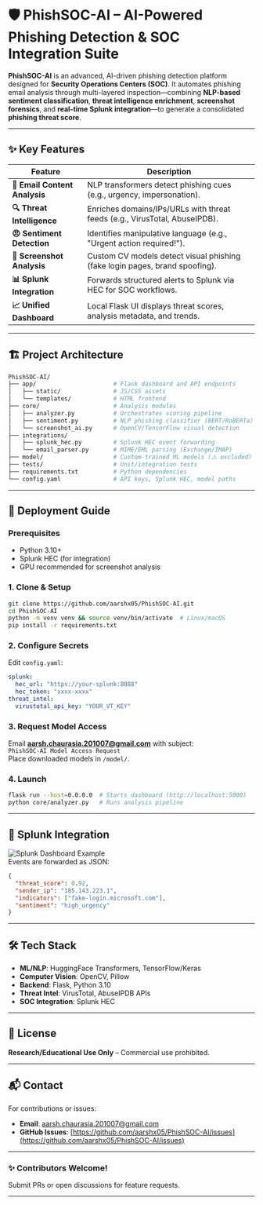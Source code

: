 # 🛡️ PhishSOC-AI – AI-Powered Phishing Detection & SOC Integration Suite  

**PhishSOC-AI** is an advanced, AI-driven phishing detection platform designed for **Security Operations Centers (SOC)**. It automates phishing email analysis through multi-layered inspection—combining **NLP-based sentiment classification**, **threat intelligence enrichment**, **screenshot forensics**, and **real-time Splunk integration**—to generate a consolidated **phishing threat score**.  

---

## ✨ Key Features  

| Feature                      | Description                                                                 |
|------------------------------|-----------------------------------------------------------------------------|
| **📧 Email Content Analysis** | NLP transformers detect phishing cues (e.g., urgency, impersonation).      |
| **🔍 Threat Intelligence**   | Enriches domains/IPs/URLs with threat feeds (e.g., VirusTotal, AbuseIPDB). |
| **😠 Sentiment Detection**   | Identifies manipulative language (e.g., "Urgent action required!").        |
| **📸 Screenshot Analysis**   | Custom CV models detect visual phishing (fake login pages, brand spoofing).|
| **📊 Splunk Integration**    | Forwards structured alerts to Splunk via HEC for SOC workflows.            |
| **📈 Unified Dashboard**     | Local Flask UI displays threat scores, analysis metadata, and trends.      |

---

## 🏗️ Project Architecture  

```bash
PhishSOC-AI/
├── app/                      # Flask dashboard and API endpoints
│   ├── static/               # JS/CSS assets
│   └── templates/            # HTML frontend
├── core/                     # Analysis modules
│   ├── analyzer.py           # Orchestrates scoring pipeline
│   ├── sentiment.py          # NLP phishing classifier (BERT/RoBERTa)
│   └── screenshot_ai.py      # OpenCV/TensorFlow visual detection
├── integrations/
│   ├── splunk_hec.py         # Splunk HEC event forwarding
│   └── email_parser.py       # MIME/EML parsing (Exchange/IMAP)
├── model/                    # Custom-trained ML models (⚠️ excluded)
├── tests/                    # Unit/integration tests
├── requirements.txt          # Python dependencies
└── config.yaml               # API keys, Splunk HEC, model paths
```

---

## 🚀 Deployment Guide  

### Prerequisites  
- Python 3.10+  
- Splunk HEC (for integration)  
- GPU recommended for screenshot analysis  

### 1. Clone & Setup  
```bash
git clone https://github.com/aarshx05/PhishSOC-AI.git
cd PhishSOC-AI
python -m venv venv && source venv/bin/activate  # Linux/macOS
pip install -r requirements.txt
```

### 2. Configure Secrets  
Edit `config.yaml`:  
```yaml
splunk:
  hec_url: "https://your-splunk:8088"
  hec_token: "xxxx-xxxx"  
threat_intel:
  virustotal_api_key: "YOUR_VT_KEY"
```

### 3. Request Model Access  
Email **[aarsh.chaurasia.201007@gmail.com](mailto:aarsh.chaurasia.201007@gmail.com)** with subject:  
`PhishSOC-AI Model Access Request`  
Place downloaded models in `/model/`.  

### 4. Launch  
```bash
flask run --host=0.0.0.0  # Starts dashboard (http://localhost:5000)
python core/analyzer.py   # Runs analysis pipeline
```

---

## 🔌 Splunk Integration  
![Splunk Dashboard Example](https://github.com/user-attachments/assets/8fdb3b17-6188-4116-981c-88ab835232ec)  
Events are forwarded as JSON:  
```json
{
  "threat_score": 0.92,
  "sender_ip": "185.143.223.1", 
  "indicators": ["fake-login.microsoft.com"],
  "sentiment": "high_urgency"
}
```

---

## 🛠️ Tech Stack  
- **ML/NLP**: HuggingFace Transformers, TensorFlow/Keras  
- **Computer Vision**: OpenCV, Pillow  
- **Backend**: Flask, Python 3.10  
- **Threat Intel**: VirusTotal, AbuseIPDB APIs  
- **SOC Integration**: Splunk HEC  

---

## 📜 License  
**Research/Educational Use Only** – Commercial use prohibited.  

---

## 📬 Contact  
For contributions or issues:  
- **Email**: [aarsh.chaurasia.201007@gmail.com](mailto:aarsh.chaurasia.201007@gmail.com)  
- **GitHub Issues**: [https://github.com/aarshx05/PhishSOC-AI/issues](https://github.com/aarshx05/PhishSOC-AI/issues)  

---

### ✨ Contributors Welcome!  
Submit PRs or open discussions for feature requests.  

--- 
